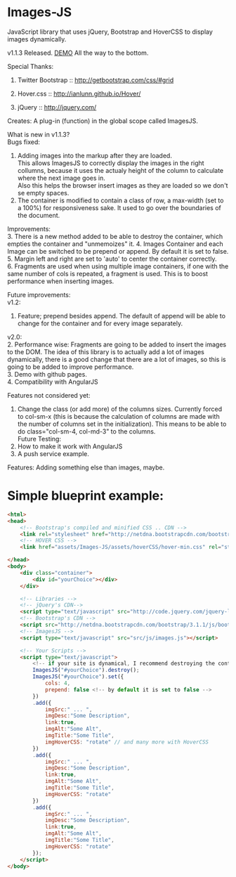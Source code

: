 Images-JS
=========

JavaScript library that uses jQuery, Bootstrap and HoverCSS to display images dynamically.

v1.1.3 Released. [DEMO](http://garciamarin.github.io/wedding/#/about_us) All the way to the bottom.

Special Thanks: 

1. Twitter Bootstrap :: http://getbootstrap.com/css/#grid

2. Hover.css :: http://ianlunn.github.io/Hover/

3. jQuery :: http://jquery.com/

Creates:
A plug-in (function) in the global scope called ImagesJS.

What is new in v1.1.3?  
Bugs fixed:  
1. Adding images into the markup after they are loaded.  
	This allows ImagesJS to correctly display the images in the right collumns, because it uses the actualy height of the column to calculate where the next image goes in.  
	Also this helps the browser insert images as they are loaded so we don't se empty spaces.  
2. The container is modified to contain a class of row, a max-width (set to a 100%) for responsiveness sake. It used to go over the boundaries of the document.  

Improvements:  
3. There is a new method added to be able to destroy the container, which empties the container and "unmemoizes" it.
4. Images Container and each Image can be switched to be prepend or append. By default it is set to false.
5. Margin left and right are set to 'auto' to center the container correctly.  
6. Fragments are used when using multiple image containers, if one with the same number of cols is repeated, a fragment is used. This is to boost performance when inserting images.  

Future improvements:  
v1.2:  
1. Feature; prepend besides append. The default of append will be able to change for the container and for every image separately.  

v2.0:  
2. Performance wise: Fragments are going to be added to insert the images to the DOM. The idea of this library is to actually add a lot of images dynamically, there is a good change that there are a lot of images, so this is going to be added to improve performance.  
3. Demo with github pages.  
4. Compatibility with AngularJS

Features not considered yet:  
1. Change the class (or add more) of the columns sizes. Currently forced to col-sm-x (this is because the calculation of columns are made with the number of columns set in the initialization). This means to be able to do class="col-sm-4, col-md-3" to the columns.  
Future Testing:  
3. How to make it work with AngularJS  
4. A push service example.  

Features: Adding something else than images, maybe.  

Simple blueprint example:
========================

``` HTML
<html>
<head> 
	<!-- Bootstrap's compiled and minified CSS .. CDN -->
	<link rel="stylesheet" href="http://netdna.bootstrapcdn.com/bootstrap/3.1.1/css/bootstrap.min.css">
	<!-- HOVER CSS -->
	<link href="assets/Images-JS/assets/hoverCSS/hover-min.css" rel="stylesheet" />

</head>
<body>
	<div class="container">
		<div id="yourChoice"></div>
	</div>

	<!-- Libraries -->
	<!-- jQuery's CDN--> 
	<script type="text/javascript" src="http://code.jquery.com/jquery-latest.min.js"></script>
	<!-- Bootstrap's CDN --> 
	<script src="http://netdna.bootstrapcdn.com/bootstrap/3.1.1/js/bootstrap.min.js"></script>
	<!-- ImagesJS --> 
	<script type="text/javascript" src="src/js/images.js"></script>

	<!-- Your Scripts -->
	<script type="text/javascript">
		<!-- if your site is dynamical, I recommend destroying the container before setting it. -->
		ImagesJS("#yourChoice").destroy(); 
		ImagesJS("#yourChoice").set({
			cols: 4,
			prepend: false <!-- by default it is set to false -->
		})
		.add({
			imgSrc:" ... ",
			imgDesc:"Some Description",
			link:true,
			imgAlt:"Some Alt",
			imgTitle:"Some Title",
			imgHoverCSS: "rotate" // and many more with HoverCSS
		})
		.add({
			imgSrc:" ... ",
			imgDesc:"Some Description",
			link:true,
			imgAlt:"Some Alt",
			imgTitle:"Some Title",
			imgHoverCSS: "rotate"
		})
		.add({
			imgSrc:" ... ",
			imgDesc:"Some Description",
			link:true,
			imgAlt:"Some Alt",
			imgTitle:"Some Title",
			imgHoverCSS: "rotate"
		});
	</script>
</body>
```